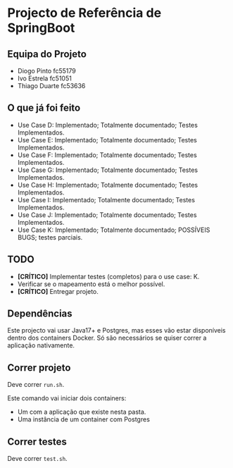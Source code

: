 # Projecto de Referência de SpringBoot

## Equipa do Projeto
* Diogo Pinto   fc55179
* Ivo Estrela   fc51051
* Thiago Duarte fc53636

## O que já foi feito

 * Use Case D: Implementado; Totalmente documentado; Testes Implementados.
 * Use Case E: Implementado; Totalmente documentado; Testes Implementados.
 * Use Case F: Implementado; Totalmente documentado; Testes Implementados.
 * Use Case G: Implementado; Totalmente documentado; Testes Implementados.
 * Use Case H: Implementado; Totalmente documentado; Testes Implementados.
 * Use Case I: Implementado; Totalmente documentado; Testes Implementados.
 * Use Case J: Implementado; Totalmente documentado; Testes Implementados.
 * Use Case K: Implementado; Totalmente documentado; POSSÍVEIS BUGS; testes parciais.

 ## TODO

 * **[CRÍTICO]** Implementar testes (completos) para o use case: K.
 * Verificar se o mapeamento está o melhor possível.
 * **[CRÍTICO]** Entregar projeto.

## Dependências

Este projecto vai usar Java17+ e Postgres, mas esses vão estar disponíveis dentro dos containers Docker. Só são necessários se quiser correr a aplicação nativamente.

## Correr projeto

Deve correr `run.sh`.

Este comando vai iniciar dois containers:

* Um com a aplicação que existe nesta pasta.
* Uma instância de um container com Postgres

## Correr testes

Deve correr `test.sh`.
